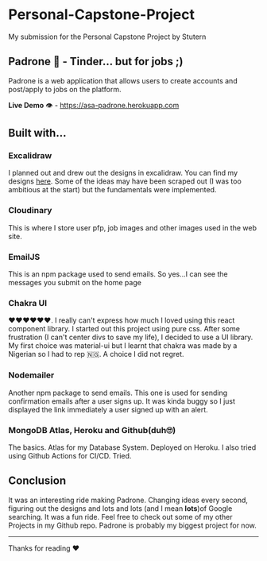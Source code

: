 # Personal-Capstone-Project

My submission for the Personal Capstone Project by Stutern

## Padrone 🚀 - Tinder... but for jobs ;)

Padrone is a web application that allows users to create accounts and post/apply to jobs on the platform.

**Live Demo** 👁 - https://asa-padrone.herokuapp.com

## Built with...

### Excalidraw

I planned out and drew out the designs in excalidraw. You can find my designs [here](https://excalidraw.com/#json=5728741804212224,fbr5-izU8ch7qMDtrpHsKg). Some of the ideas may have been scraped out (I was too ambitious at the start) but the fundamentals were implemented.

### Cloudinary

This is where I store user pfp, job images and other images used in the web site.

### EmailJS

This is an npm package used to send emails. So yes...I can see the messages you submit on the home page

### Chakra UI

❤️❤️❤️❤️❤️❤️. I really can't express how much I loved using this react component library. I started out this project using pure css. After some frustration (I can't center divs to save my life), I decided to use a UI library. My first choice was material-ui but I learnt that chakra was made by a Nigerian so I had to rep 🇳🇬. A choice I did not regret.

### Nodemailer

Another npm package to send emails. This one is used for sending confirmation emails after a user signs up. It was kinda buggy so I just displayed the link immediately a user signed up with an alert.

### MongoDB Atlas, Heroku and Github(duh🙄)

The basics. Atlas for my Database System. Deployed on Heroku. I also tried using Github Actions for CI/CD. Tried.

## Conclusion

It was an interesting ride making Padrone. Changing ideas every second, figuring out the designs and lots and lots (and I mean **lots**)of Google searching. It was a fun ride. Feel free to check out some of my other Projects in my Github repo. Padrone is probably my biggest project for now.

---

Thanks for reading ❤️
